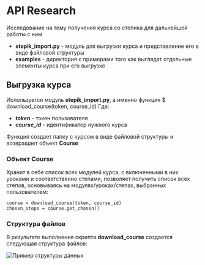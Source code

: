 # API Research
Исследование на тему получения курса со степика для дальнейшей работы с ним
 - **stepik_import.py** - модуль для выгрузки курса и представление его в виде файловой структуры
 - **examples** - директория с примерами того как выглядят отдельные элементы курса при его выгрузке 
## Выгрузка курса
Используется модуль **stepik_import.py**, а именно функция
     $  download_course(token, course_id)
Где:
 - ***token*** - токен пользователя
 - ***course_id*** - идентификатор нужного курса

Функция создает папку с курсом в виде файловой структуры и возвращает объект **Course**
### Объект Course

Хранит в себе список всех модулей курса, с включенными в них уроками и соответственно степами, позволяет получить список всех степов, основываясь на модулях/уроках/степах, выбранных пользователем:

    course = download_course(token, course_id)
    chosen_steps = course.get_chosen()
### Структура файлов
В результате выполнения скрипта **download_course** создается следующая структура файлов:

![Пример структуры данных](https://raw.githubusercontent.com/moevm/mse_generator_of_test_works_for_Stepik/master/doc/API%20research/examples/file_structure_example.png)
